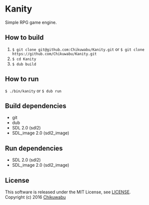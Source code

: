 # Kanity
Simple RPG game engine.

## How to build
1. `$ git clone git@github.com:Chikuwabu/Kanity.git` or `$ git clone https://github.com/Chikuwabu/Kanity.git`
2. `$ cd Kanity`
3. `$ dub build`

## How to run
`$ ./bin/kanity`
or
`$ dub run`
## Build dependencies
- git
- dub
- SDL 2.0 (sdl2)
- SDL_image 2.0 (sdl2_image)

## Run dependencies
- SDL 2.0 (sdl2)
- SDL_image 2.0 (sdl2_image)

## License
This software is released under the MIT License, see [LICENSE](LICENSE).  
Copyright (c) 2016 [Chikuwabu](http://tkwb.otyakai.xyz)
